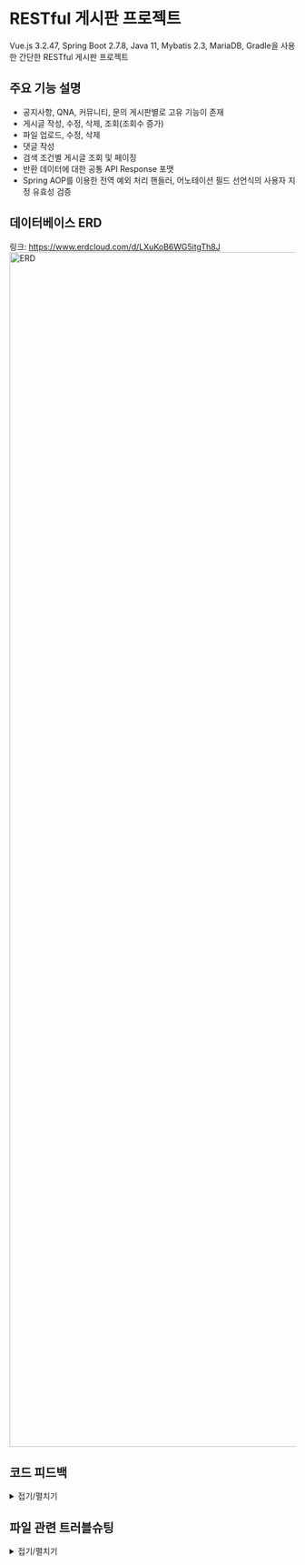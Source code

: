 # RESTful 게시판 프로젝트
Vue.js 3.2.47, Spring Boot 2.7.8, Java 11, Mybatis 2.3, MariaDB, Gradle을 사용한 간단한 RESTful 게시판 프로젝트

## 주요 기능 설명
- 공지사항, QNA, 커뮤니티, 문의 게시판별로 고유 기능이 존재
- 게시글 작성, 수정, 삭제, 조회(조회수 증가)
- 파일 업로드, 수정, 삭제
- 댓글 작성
- 검색 조건별 게시글 조회 및 페이징
- 반환 데이터에 대한 공통 API Response 포맷
- Spring AOP를 이용한 전역 예외 처리 핸들러, 어노테이션 필드 선언식의 사용자 지정 유효성 검증


## 데이터베이스 ERD
링크: https://www.erdcloud.com/d/LXuKoB6WG5itgTh8J
<img width="2102" alt="ERD" src="https://github.com/thddntjr1234/Board_V4/assets/29126159/2d2c3d58-9a3c-42ed-ae49-c8f905a83681">


## 코드 피드백
<details>
<summary> 접기/펼치기 </summary>

### 2023-03-04 코드 피드백
- DTO 필드에도 주석을 달아줘야 이 변수가 어떤 역할을 하는지 유추할 수 있다.
- 포맷은 보여지는 것에 해당하는 영역이므로 서버는 raw data를 보내주는 게 더 낫다.
- 비즈니스 로직에서 처리하기 전에 이걸 쿼리로 처리할 수 있는지 확인(checkFileExistence() method)
- 파일 수정의 경우에는 서버에서 파일도 삭제하도록 하기
- 데이터는 모두 소중하다. 실제로 DB에서 삭제하는 것이 아니라 boolean처리 등으로 뽑히지 않게만 하고 저장하게 두어야 한다(deletePost() method 부분)
- GlobalExceptionHandler로 전체 예외에 대해 처리할 수 있도록 하자(400을 던지던지, 500을 던지던지 404를 던지던지 하는 경우에 이걸 그대로 톰캣에서 내뱉도록 하지 않고 Handler에서 캐치해서 처리할 수 있도록)
- 컨트롤러에서 ResponseEntity의 Body에 각 DTO를 바로 넣지 않고 CommonResponseDTO에 넣어서 반환(전역 에러처리도 이 Response DTO에 에러를 담아서 반환하는 방식)
- 검색 조건을 추가하게 된다면 PathVariable와 같은 방식으로 검색 조건을 빼야 하는지  쿼리 파라미터로 빼야 하는지 고민하는 게 좋다.
- 비동기를 사용할 때 앞의 메소드가 실행되기 전 밑의 라인이 실행될 수 있다. → promise, await를 사용해서 이를 방지

### 2023-03-11 코드 피드백
- 유효성 검증은 가급적 컨트롤러 혹은 서비스에서 진행하기, Mapper는 별도의 로직을 가져서는 안 됨.
- SQL에서 where delete_flag문이 항상 따라붙는 것을 치우기 위해 View를 사용해보기
- 값이 자주 변하지 않는 데이터의 경우 캐시로 저장할 수 있도록 하기
- 메서드를 작성할 때는 먼저 주석으로 수행할 기능에 대해 작성하고 시작하면 좋다.

### 2023-03-18 코드 피드백
- 현재 에러 처리나 데이터 반환 등 공통 포맷을 적용해서 사용할 때는 어떤 규격에 대해 먼저 시뮬레이션 해 본 뒤 코드를 작성하는 것이 좋다.
ex) 200, 400, 404시 데이터의 포맷은 어떻게?
- CommonResponse에 데이터를 추가할 때 추가할 객체들을 DTO로 묶어서 담지 말고 Map으로 담자.
- 유효성 검증은 Controller에 파라미터를 전달받으면서 수행하는 것이 좋고, 이 외에 수행해야 한다면 그건 서비스 로직에 해당하는지 확인해야 한다(맞지 않는 Role을 강제로 사용하려고 하는 것일수도 있다.)
- 복잡한 기능 단위가 생기게 되는 경우 이를 메소드로 분리해서 코드의 가독성을 지키기
- 파일 삭제 과정 중 오류가 생기게 되는 상황을 고려해야 한다. → 어떻게 결정할 것인지?
- 뷰 컴포넌트는 단위별로 → 반복된다 라고 생각되는 부분들을 대상으로 하면 좋다. 이 때 컴포넌트에 데이터를 넘겨주는 방법은 다음과 같다.
  1. fetch할 방법(메소드)를 넘겨주기
  2. fetch할 데이터를 넘겨주기
- 컴포넌트와 뷰의 구분 라우터에 노출되는지, 노출되지 않는지로 구분지을 수 있다.
</details>  

## 파일 관련 트러블슈팅
<details>
<summary> 접기/펼치기 </summary>

## 파일 등록 에러

에러 메세지:

Failed to convert property value of type 'java.lang.String' to required type 'java.util.List' for property 'file'; nested exception is java.lang.IllegalStateException: Cannot convert value of type 'java.lang.String' to required type 'org.springframework.web.multipart.MultipartFile' for property 'file[0]': no matching editors or conversion strategy found]

자꾸 Vue.js 에서 파일을 FormData에 담고 Content-Type도 multipart/form-data로 설정해서 전송해도
서버의 List<MultipartFile> 필드에 매칭되지 않는다.

원인을 분석해 보니

const files = event.target.files

file.value.push(files[i])

다음과 같은 코드로 작성했을 때, file.value에 대해 로그를 찍어보면

[Object FileList]가 나오게 된다. 즉 file 변수 내에 FileList가 또 존재한다는 말이다.

백엔드 코드는 리스트를 받도록 되어 있지 객체 내에 리스트를 받도록 작성하지 않았기 때문에 매칭되지 않아 오류가 발생하게 된다.

따라서  formData.append(”file”, file.value) 로 전송하는 것이 아니라

```jsx
for ( i = 0 to formData.value.length ) { 
	formData.append(”file”, file.value[i]) 
}
```

와 같이 각각 파일을 append 해 주어야 List<MultipartFile> 형태로 전송된다.

---

<br>

## 파일 등록 후 취소 관련 에러

에러 메세지:

2023-03-31 17:28:36.276 DEBUG 59783 --- [nio-8081-exec-2] o.s.web.method.HandlerMethod : Could not resolve parameter [0] in public com.ebstudy.board.v4.dto.response.CommonApiResponseDTO<?> com.ebstudy.board.v4.controller.CommunityPostController.savePost(com.ebstudy.board.v4.dto.PostDTO) throws java.io.IOException: org.springframework.validation.BeanPropertyBindingResult: 1 errors

Field error in object 'postDTO' on field 'file': rejected value [null]; codes [typeMismatch.postDTO.file,typeMismatch.file,typeMismatch.java.util.List,typeMismatch]; arguments [org.springframework.context.support.DefaultMessageSourceResolvable: codes [postDTO.file,file]; arguments []; default message [file]]; default message [Failed to convert property value of type 'java.lang.String' to required type 'java.util.List' for property 'file'; nested exception is java.lang.IllegalStateException: Cannot convert value of type 'java.lang.String' to required type 'org.springframework.web.multipart.MultipartFile' for property 'file[0]': no matching editors or conversion strategy found]

`BeanPropertyBindingResult` 에러가 발생했다.

자세한 예외를 찾아보니 postDTO 객체의 List<MultipartFile> file 필드가 String 타입의 데이터를 받아서 `typeMismatch` 에러로 인해 유발되었다. 왜 멀쩡한 필드에 String 타입이 들어갔을까?

### 원인

vue.js 페이지에서 등록하는 부분 html코드는 다음과 같다.

```html
<input type="file" @change="addFile(0, *$event*)" name="file">
```

현재 코드에서는 파일을 취소하게 되면 change 이벤트가 발생하여 addFile 메서드를 수행하게 되는데.

파일 등록 취소의 경우를 처리하기 위해 이 때 들어온 값이 존재하지 않으면 null값을 입력해 주도록 작성되어 있다.

때문에 만약 모든 파일을 등록했다 취소한 뒤 게시글을 등록하게 되면 null 값이 들어간 리스트가 보내지게 되고, 이걸 vue.js에서 String으로 처리해서 보내버리기 때문에 오류가 발생하는 것으로 보인다.

### 첫 번째 시도

기존 Thymeleaf는 input태그의 name 속성을 모두 같게 설정하고 아무것도 입력하지 않은 채 전송하면 null값으로 리스트가 전달되는 것을 생각해

```jsx
const emptyFile = new File([], 'emptyFile.txt', { type: 'text/plain' });
```

이와 같이 더미 파일을 null값 대신 추가하는 방식으로 했었지만! **이는 매우 잘못된 행동이다!**

더미 파일이란 것 자체가 서버를 속이기 위한 용도이고, 올바르지 않은 파일을 전달하는 행위이다.

때문에 더미 파일과 같은 방식은 사용해서는 안 된다.

### **그럼** **어떻게 해결해야 하는가?**

내 생각엔 String[] null값을 서버에서 처리할 수 있는 방법이 존재하지 않는다. String[] 타입으로 들어오는 것을 필드에 바인딩되기 전에 가로채서 처리하는 방식과 같은 것은 오버 엔지니어링이라고 생각하기 때문에 프론트에서 애초에 null list를 보내지 않도록 하는 수 밖에는 없겠다.

팀장님께서는 null을 보내도 서버에서 처리할 수 있어야 한다고 하셨는데, 아마 이런 null이 아니라 List<MultipartFile> file 자체가 아무 값도 없는 이런 상황을 가정하셔서 말씀하신게 아닐까 싶다.

### 두 번째 시도

splice()를 사용해서 잘라내는 방법은, 배열의 Length가 지속적으로 줄어들기 때문에 고정된 인덱스를 사용하는 내 코드에서는 사용하기 껄끄럽다.

때문에 null값을 추가는 하되, 이 것을 savePost() 메소드의 FormData 객체에 추가하는 로직에서 null값을 걸러서 추가하는 방식으로 시도할 것이다.

```jsx
const addFile = (number, event) => {  
	const files = event.target.files
	file.value[number] = files[0] || null 
}
```

savePost() 메소드 내부 로직

```jsx

for (let i = 0; i < file.value.length; i++) {  
	if(file.value[i]) {    
		formData.append("file", file.value[i])  
	}
}
```

위와 같이 null 여부를 체크해서 정상 파일이 있을 때만 append하도록 하고, 이외 경우에는 append하지 않도록 함으로써 일부 취소한 케이스를 포함해 모든 파일을 등록했다 취소한 경우에도 정상적으로 빈 값이 전달되도록 하는 데 성공했다.
</details>
